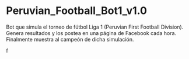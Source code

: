 ﻿# Peruvian_Football_Bot1_v1.0
Bot que simula el torneo de fútbol Liga 1 (Peruvian First Football Division). Genera resultados y los postea en una página de Facebook cada hora. Finalmente muestra al campeón de dicha simulación.

f
